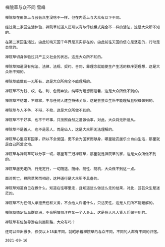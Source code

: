 禅院草与众不同
雪峰

    禅院草在形体上与芸芸众生没啥不一样，但在内涵上与大众有以下不同。

    经过第二家园生活体验，禅院草知道人还可以有与传统模式完全不一样的活法，这是大众所不知的。

    在第二家园生活过，由此知晓天国千年界是真实存在的，由此前往天国的信心是坚定的，行动是自觉的。

    禅院草切身体验过共产主义社会的状态，这是大众所不知的。

    禅院草知道没有宪法、法律、法规、契约、合同，靠理念就能使生产生活的秩序更理想，这是大众所不知的。

    禅院草能做到一无所有，这是大众所完全不能理解的。

    禅院草不为钱、权、名、利、色而奔波，纯粹为理想而活着，这是大众所做不到的。

    禅院草不结婚，不成家，不与任何人建立特殊关系，这是芸芸众生所不能理解且很难做到的。

    禅院草与人不争，不辩，不抢，这是大众所做不到的。

    禅院草不干好事，也不干坏事，只按照自然之道做仙事，对此，大众将无所适从。

    禅院草不是善人，也不是恶人，而是仙人，这是大众所无法理解的。

    禅院草心里没有国家，所以不会爱国，更不会为国家而献身，哪里能安居乐业自由生活，那里就是自己所爱之地。

    禅院草与禅院草可以分享一切，哪里有三冠禅院草，那里就是禅院草的家，这是大众所做不到的。

    禅院草居无定所，行无定行，一切随遇、随缘、随性、随机，大众做不到这一点。

    面对死亡，禅院草笑而相迎，这种道行是大众所不具备的。

    禅院草知道自己在做什么，知道在往哪里走，且知道这么做这么走的结果，对此，芸芸众生是迷茫的。

    禅院草不为任何人承担责任和义务，不会给人许诺什么，只活天性，这是人们所不能理解的。

    禅院草情定仙岛群岛洲，不会把情倾注在某一个人身上，这是俗人凡人贤人们做不到的。

    禅院草有位破导游在前面引路，大众有吗？

    还可以举出很多，仅仅以上18条不同，就昭示着禅院草的与众不同，不同的人群有不同的归宿。

    2021-09-16



